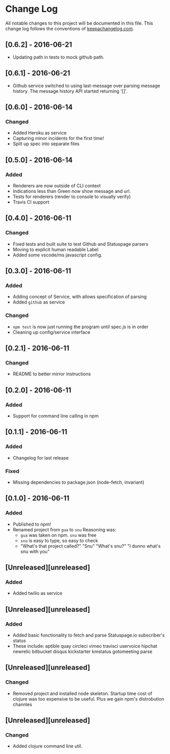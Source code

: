 # Change Log
All notable changes to this project will be documented in this file. This change log follows the conventions of [keepachangelog.com](http://keepachangelog.com/).

## [0.6.2] - 2016-06-21
- Updating path in tests to mock github path.  

## [0.6.1] - 2016-06-21
- Github service switched to using last-message over parsing message history.
  The message history API started returning '[]'.

## [0.6.0] - 2016-06-14
### Changed
- Added Heroku as service
- Capturing minor incidents for the first time!
- Split up spec into separate files

## [0.5.0] - 2016-06-14
### Added
- Renderers are now outside of CLI context
- Indications less than Green now show message and url.
- Tests for renderers (render to console to visually verify)
- Travis CI support

## [0.4.0] - 2016-06-11
### Changed
- Fixed tests and built suite to test Github and Statuspage parsers
- Moving to explicit human readable Label
- Added some vscode/ms javascript config.

## [0.3.0] - 2016-06-11
### Added
- Adding concept of Service, with allows specification of parsing
- Added `github` as service

### Changed
- `npm test` is now just running the program until spec.js is in order
- Cleaning up config/service interface

## [0.2.1] - 2016-06-11
### Changed
- README to better mirror instructions

## [0.2.0] - 2016-06-11
### Added
- Support for command line calling in npm

## [0.1.1] - 2016-06-11
### Added
- Changelog for last release

### Fixed
- Missing dependencies to package.json (node-fetch, invariant)

## [0.1.0] - 2016-06-11
### Added
- Published to npm!
- Renamed project from `gua` to `snu`
  Reasoning was:
    - `gua` was taken on npm. `snu` was free
    - `snu` is easy to type, so easy to check
    - "What's that project called?"
      "Snu"
      "What's snu?"
      "I dunno what's snu with you"

## [Unreleased][unreleased]
### Added
- Added twilio as service

## [Unreleased][unreleased]
### Added
- Added basic functionality to fetch and parse Statuspage.io subscriber's status
- These include:
    aptible
    quay
    circleci
    vimeo
    travisci
    uservoice
    hipchat
    newrelic
    bitbucket
    disqus
    kickstarter
    kmstatus
    gotomeeting
    parse

## [Unreleased][unreleased]
### Changed
- Removed project and installed node skeleton.
  Startup time cost of clojure was too expensive to be useful.
  Plus we gain npm's distrobution channles

## [Unreleased][unreleased]
### Changed
- Added clojure command line util.


